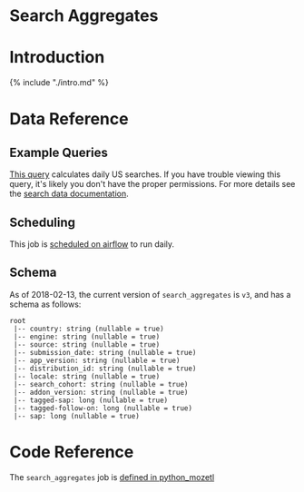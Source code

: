 # Search Aggregates

<!-- toc -->

# Introduction

{% include "./intro.md" %}

# Data Reference

## Example Queries

[This query](https://sql.telemetry.mozilla.org/queries/51140/source)
calculates daily US searches.
If you have trouble viewing this query,
it's likely you don't have the proper permissions.
For more details see the [search data documentation].


## Scheduling

This job is 
[scheduled on airflow](https://github.com/mozilla/telemetry-airflow/blob/master/dags/main_summary.py#L135)
to run daily.

## Schema

As of 2018-02-13, the current version of `search_aggregates` is `v3`, and has a schema as follows:

```
root 
 |-- country: string (nullable = true) 
 |-- engine: string (nullable = true) 
 |-- source: string (nullable = true) 
 |-- submission_date: string (nullable = true) 
 |-- app_version: string (nullable = true) 
 |-- distribution_id: string (nullable = true) 
 |-- locale: string (nullable = true) 
 |-- search_cohort: string (nullable = true) 
 |-- addon_version: string (nullable = true) 
 |-- tagged-sap: long (nullable = true) 
 |-- tagged-follow-on: long (nullable = true) 
 |-- sap: long (nullable = true)
```

# Code Reference

The `search_aggregates` job is 
[defined in python_mozetl](https://github.com/mozilla/python_mozetl/blob/master/mozetl/search/aggregates.py)


[search data documentation]: /datasets/search.md
